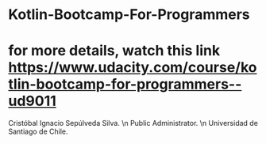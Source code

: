 # Kotlin-Bootcamp-For-Programmers


# for more details, watch this link https://www.udacity.com/course/kotlin-bootcamp-for-programmers--ud9011


Cristóbal Ignacio Sepúlveda Silva. \n
Public Administrator.              \n
Universidad de Santiago de Chile.

